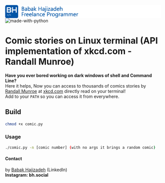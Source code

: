 <img src="https://github.com/babakhajizadeh/xkcd.com-stories/blob/main/readme_logo.png" alt="Babak Hajizadeh" style="float:left;"/>

![made-with-python](https://img.shields.io/badge/python-v3.7-blue)
# Comic stories on Linux terminal (API implementation of xkcd.com - Randall Munroe)

__Have you ever bored working on dark windows of shell and Command Line?__  
Here it helps, Now you can access to thousands of comics stories by [Randall Munroe](https://xkcd.com/about/) at [xkcd.com](https://xkcd.com) directly read on your terminal!  
Add to your ```PATH``` so you can access it from everywhere.
 
## Build  
```sh
chmod +x comic.py
```
### Usage
```sh
./comic.py -n [comic number] (with no args it brings a random comic)
```
#### Contact
 by [Babak Hajizadeh](https://www.linkedin.com/in/babakhajizadeh) (LinkedIn)  
__Instagram: bh.social__  
